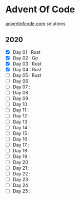 # Advent Of Code
[adventofcode.com](https://adventofcode.com/) solutions

## 2020

-  [x] Day 01 : Rust
-  [x] Day 02 : Go
-  [x] Day 03 : Rust
-  [x] Day 04 : Rust
-  [ ] Day 05 : Rust
-  [ ] Day 06 : 
-  [ ] Day 07 : 
-  [ ] Day 08 : 
-  [ ] Day 09 : 
-  [ ] Day 10 : 
-  [ ] Day 11 : 
-  [ ] Day 12 : 
-  [ ] Day 13 : 
-  [ ] Day 14 : 
-  [ ] Day 15 : 
-  [ ] Day 16 : 
-  [ ] Day 17 : 
-  [ ] Day 18 : 
-  [ ] Day 19 : 
-  [ ] Day 20 : 
-  [ ] Day 21 : 
-  [ ] Day 22 : 
-  [ ] Day 23 : 
-  [ ] Day 24 : 
-  [ ] Day 25 : 
